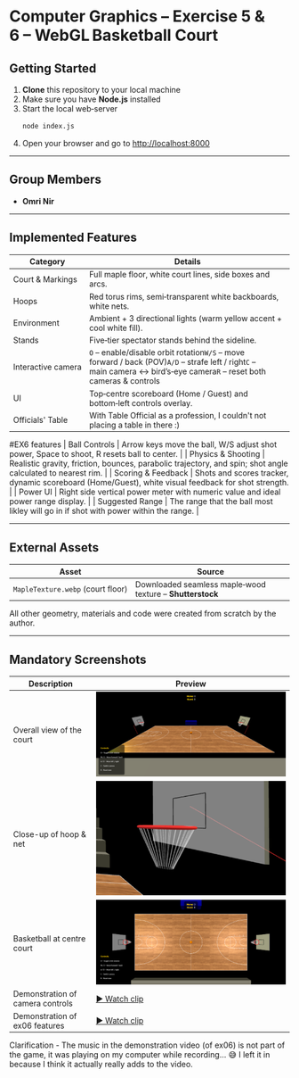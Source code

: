 # Computer Graphics – Exercise 5 & 6 – WebGL Basketball Court

## Getting Started

1. **Clone** this repository to your local machine
2. Make sure you have **Node.js** installed
3. Start the local web‑server
   ```bash
   node index.js
   ```
4. Open your browser and go to [http://localhost:8000](http://localhost:8000)

---

## Group Members

- **Omri Nir**

---

## Implemented Features

| Category           | Details                                                                                                                                                                 |
| ------------------ | ----------------------------------------------------------------------------------------------------------------------------------------------------------------------- |
| Court & Markings   | Full maple floor, white court lines, side boxes and arcs.                                                                                                               |
| Hoops              | Red torus rims, semi‑transparent white backboards, white nets.                                                                                                          |
| Environment        | Ambient + 3 directional lights (warm yellow accent + cool white fill).                                                                                                  |
| Stands             | Five‑tier spectator stands behind the sideline.                                                                                                                         |
| Interactive camera | `O` – enable/disable orbit rotation`W/S` – move forward / back (POV)`A/D` – strafe left / right`C` – main camera ↔ bird’s‑eye camera`R` – reset both cameras & controls |
| UI                 | Top‑centre scoreboard (Home / Guest) and bottom‑left controls overlay.                                                                                                  |
| Officials' Table   | With Table Official as a profession, I couldn't not placing a table in there :)      
#EX6 features
| Ball Controls      | Arrow keys move the ball, W/S adjust shot power, Space to shoot, R resets ball to center. |
| Physics & Shooting | Realistic gravity, friction, bounces, parabolic trajectory, and spin; shot angle calculated to nearest rim. |
| Scoring & Feedback | Shots and scores tracker, dynamic scoreboard (Home/Guest), white visual feedback for shot strength. |
| Power UI           | Right side vertical power meter with numeric value and ideal power range display. |
| Suggested Range    | The range that the ball most likley will go in if shot with power within the range. |

---

## External Assets

| Asset                             | Source                                                    |
| --------------------------------- | --------------------------------------------------------- |
| `MapleTexture.webp` (court floor) | Downloaded seamless maple‑wood texture – **Shutterstock** |

All other geometry, materials and code were created from scratch by the author.

---

## Mandatory Screenshots

| Description                      | Preview                                   |
|----------------------------------|-------------------------------------------|
| Overall view of the court        | ![](docs/overall.png)                     |
| Close-up of hoop & net           | ![](docs/hoop_closeup.png)                |
| Basketball at centre court       | ![](docs/ball_centre.png)                 |
| Demonstration of camera controls | [▶ Watch clip](docs/Movement.mp4)         |
| Demonstration of ex06 features   | [▶ Watch clip](docs/Shooting.mp4)         |
Clarification - The music in the demonstration video (of ex06) is not part of the game, it
was playing on my computer while recording... 😅 I left it in because I think it 
actually really adds to the video.


